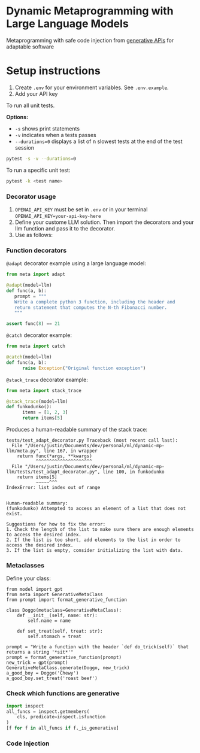 # Dynamic Metaprogramming with Large Language Models
Metaprogramming with safe code injection from [generative APIs](https://github.com/ch3njust1n/generative-api) for adaptable software

# Setup instructions
1. Create `.env` for your environment variables. See `.env.example`.
2. Add your API key

To run all unit tests. 

**Options:**
- `-s` shows print statements
- `-v` indicates when a tests passes
- `--durations=0` displays a list of n slowest tests at the end of the test session

```bash
pytest -s -v --durations=0
```

To run a specific unit test:
```bash
pytest -k <test name>
```

### Decorator usage

1. `OPENAI_API_KEY` must be set in `.env` or in your terminal `OPENAI_API_KEY=your-api-key-here`
2. Define your custome LLM solution. Then import the decorators and your llm function and pass it to the decorator.
3. Use as follows:

### Function decorators

`@adapt` decorator example using a large language model:
```python
from meta import adapt

@adapt(model=llm)
def func(a, b):
   prompt = """
   Write a complete python 3 function, including the header and
   return statement that computes the N-th Fibonacci number.
   """

assert func(8) == 21
```

`@catch` decorator example:
```python
from meta import catch

@catch(model=llm)
def func(a, b):
      raise Exception("Original function exception")
```

`@stack_trace` decorator example:
```python
from meta import stack_trace

@stack_trace(model=llm)
def funkodunko():
      items = [1, 2, 3]
      return items[5]
```

Produces a human-readable summary of the stack trace:
```
tests/test_adapt_decorator.py Traceback (most recent call last):
  File "/Users/justin/Documents/dev/personal/ml/dynamic-mp-llm/meta.py", line 167, in wrapper
    return func(*args, **kwargs)
           ^^^^^^^^^^^^^^^^^^^^^
  File "/Users/justin/Documents/dev/personal/ml/dynamic-mp-llm/tests/test_adapt_decorator.py", line 100, in funkodunko
    return items[5]
           ~~~~~^^^
IndexError: list index out of range


Human-readable summary:
(funkodunko) Attempted to access an element of a list that does not exist. 

Suggestions for how to fix the error:
1. Check the length of the list to make sure there are enough elements to access the desired index. 
2. If the list is too short, add elements to the list in order to access the desired index.
3. If the list is empty, consider initializing the list with data.
```

### Metaclasses

Define your class:
```
from model import gpt
from meta import GenerativeMetaClass
from prompt import format_generative_function

class Doggo(metaclass=GenerativeMetaClass):
    def __init__(self, name: str):
        self.name = name

    def set_treat(self, treat: str):
        self.stomach = treat

prompt = "Write a function with the header `def do_trick(self)` that returns a string '*sit*'"
prompt = format_generative_function(prompt)
new_trick = gpt(prompt)
GenerativeMetaClass.generate(Doggo, new_trick)
a_good_boy = Doggo('Chewy')
a_good_boy.set_treat('roast beef')
```

### Check which functions are generative
```python
import inspect
all_funcs = inspect.getmembers(
    cls, predicate=inspect.isfunction
)
[f for f in all_funcs if f._is_generative]
```

### Code Injection